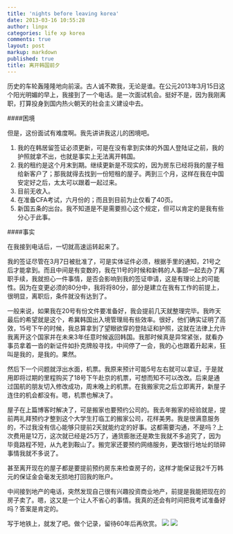 ```yaml
---
title: 'nights before leaving korea'
date: 2013-03-16 10:55:28
author: linpx
categories: life xp korea
comments: true
layout: post
markup: markdown
published: true
title: 离开韩国前夕
---
```

历史的车轮轰隆隆地向前滚。古人诚不欺我，无论是谁。在公元2013年3月15日这个阳光明媚的早上，我接到了一个电话。是一次面试机会。挺好不是，因为我刚离职，打算投身到国内热火朝天的社会主义建设中去。

####困境

但是，这份面试有难度啊。我先讲讲我这儿的困境吧。
<!--more-->
1. 我的在韩居留签证必须更新，可是在没有拿到实体的外国人登陆证之前，我的护照就拿不出，也就是事实上无法离开韩国。
2. 我的租约是这个月末到期。继续更新是不现实的，因为房东已经将我的屋子租给新客户了；那我就得去找到一份短租的屋子。两到三个月，这样在我在中国安定好之后，太太可以跟着一起过来。
3. 目前无收入。
4. 在准备CFA考试，六月份的；而且到目前为止仅看了40页。
5. 新国五条的出台。我不知道是不是需要担心这个规定，但可以肯定的是我有些分心于此事。

####事实

在我接到电话后，一切就高速运转起来了。

我的签证尽管在3月7日被批准了，可是实体证件必须，根据手里的通知，21号之后才能拿到。而且中间是有变数的，我在11号的时候和新韩的人事部一起去办了离职手续，我就担心一件事情，是否会影响到我的签证申请，这是有理论上的可能性。因为在变更必须的80分中，我将将80分，部分是建立在我有工作的前提上，很明显，离职后，条件就没有达到了。

一般来说，如果我在20号有份文件要准备好，我会提前几天就整理完毕。我昨天最后的希望就是这个，希冀韩国出入境管理局有些效率。很好，他们确实证明了高效，15号下午的时候，我总算拿到了望眼欲穿的登陆证和护照，这就在法律上允许我离开这个国家并在未来3年任意时候返回韩国。我那时候真是异常紧张，就看办事员拿着一沓的新证件如扑克牌般寻找，中间停了一会，我的心也跟着升起来，狂叫是我的，是我的。果然。

然后下一个问题就浮出水面，机票。我原来预计可能5号左右就可以拿证，于是就用即将过期的里程购买了18号下午赴京的机票，可想而知不可以改改。后来是通过国航的朋友切入修改成功，周末晚上的机票。在我搬家完之后立即离开，新屋子连住的机会都没有。嗯，机票也解决了。

屋子在上篇博客时解决了，可是搬家也要预约公司的。我去年搬家的经验就是，提前两礼拜预约才整到这个大学生打临工的搬家公司，花样美男。我是很满意服务的，不过我没有信心能够只提前2天就能约定的好事。这都需要沟通，不是吗？上次费用是12万，这次就已经是25万了，通货膨胀还是欺生我就不多追究了，因为毕竟路程不短，从九老到鞍山了。搬完家还要预约网络服务，更改银行地址的琐碎事情我就不多说了。

甚至离开现在的屋子都是要提前预约房东来检查房子的，这样才能保证我2千万韩元的保证金会毫发无损地打回我的账户。

中间接到地产的电话，突然发现自己很有兴趣投资商业地产，前提是我能把现在的房子卖了。嗯，这又是一个让人不省心的事情。我真的还会有时间把我考试准备好吗？答案是肯定的。

写于地铁上，就发了吧。做个记录，留待60年后再欣赏。
![](http://farm9.staticflickr.com/8383/8561068211_aff16a2b2f_z.jpg)
![](http://farm9.staticflickr.com/8231/8560535183_491d215f7b_z.jpg)

